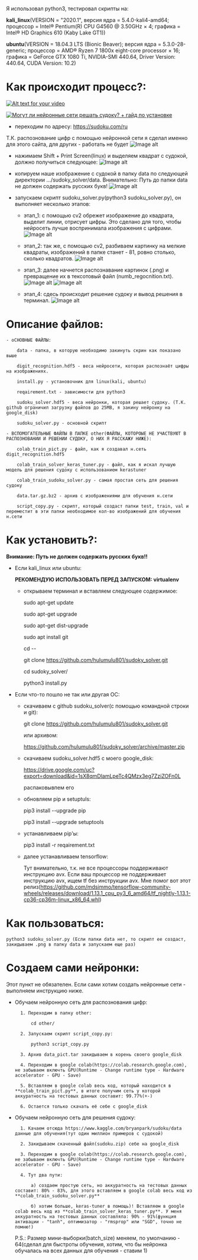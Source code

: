Я использовал python3, тестировал скрипты на:

**kali_linux**(VERSION = "2020.1", версия ядра = 5.4.0-kali4-amd64; процессор = Intel® Pentium(R) CPU G4560 @ 3.50GHz × 4; графика = Intel® HD Graphics 610 (Kaby Lake GT1))

**ubuntu**(VERSION = 18.04.3 LTS (Bionic Beaver); версия ядра = 5.3.0-28-generic; процессор = AMD® Ryzen 7 1800x eight-core processor × 16; графика = GeForce GTX 1080 Ti, NVIDIA-SMI 440.64, Driver Version: 440.64, CUDA Version: 10.2)

# Как происходит процесс?:

[![Alt text for your video](https://img.youtube.com/vi/T-D1KVIuvjA/0.jpg)](http://www.youtube.com/watch?v=T-D1KVIuvjA)

[![Могут ли нейронные сети решать судоку? + гайд по установке](https://img.youtube.com/vi/yCUjlAk4PjM&t/0.jpg)](https://www.youtube.com/watch?v=yCUjlAk4PjM&t)

- переходим по адресу: https://sudoku.com/ru

Т.К. распознование цифр с помощью нейронной сети я сделал именно для этого сайта, для других - работать не будет
![Image alt](https://github.com/hulumulu801/sudoky_solver/blob/master/picts/1.png)

- нажимаем Shift + Print Screen(linux) и выделяем квадрат с судокой, должно получиться следующее:
![Image alt](https://github.com/hulumulu801/sudoky_solver/blob/master/picts/2.png)

- копируем наше изображение с судокой в папку data по следующей директории .../sudoky_solver/data. Внимательно: Путь до папки data не должен содержать русских букв!
![Image alt](https://github.com/hulumulu801/sudoky_solver/blob/master/picts/3.png)

- запускаем скрипт sudoku_solver.py(python3 sudoku_solver.py), он выполняет несколько этапов:

	* этап_1: с помощью cv2 обрежет изображение до квадрата, выделит линии, отрисует цифры. Это сделано для того, чтобы нейросеть лучше воспринимала изображения с цифрами.
![Image alt](https://github.com/hulumulu801/sudoky_solver/blob/master/picts/4.png)

	* этап_2: так же, с помощью cv2, разбиваем картинку на мелкие квадраты, изображений в папке станет - 81, ровно столько, сколько квадратов.
![Image alt](https://github.com/hulumulu801/sudoky_solver/blob/master/picts/5.png)

	* этап_3: далее начнется распознавание картинок (.png) и превращение их в тексотовый файл (numb_regocnition.txt).
![Image alt](https://github.com/hulumulu801/sudoky_solver/blob/master/picts/6.png)
![Image alt](https://github.com/hulumulu801/sudoky_solver/blob/master/picts/7.png)

	* этап_4: сдесь происходит решение судоку и вывод решения в терминал.
![Image alt](https://github.com/hulumulu801/sudoky_solver/blob/master/picts/8.png)

# Описание файлов:

	- оСНОВНЫЕ ФАЙЛЫ:

		data - папка, в которую необходимо закинуть скрин как показано выше

		digit_recognition.hdf5 - веса нейросети, которая распознаёт цифры на изображениях.

		install.py - установочник для linux(kali, ubuntu)
		
		reqairement.txt - зависимости для python3
		
		sudoku_solver.hdf5 - веса нейронки, которая решает судоку. (Т.К. github ограничил загрузку файлов до 25MB, я закину нейронку на google_disk)
		
		sudoku_solver.py - основной скрипт
		
	- ВСПОМОГАТЕЛЬНЫЕ ФАЙЛЫ В ПАПКЕ other(ФАЙЛЫ, КОТОРОЫЕ НЕ УЧАСТВУЮТ В РАСПОЗНОВАНИИ И РЕШЕНИИ СУДОКУ, О НИХ Я РАССКАЖУ НИЖЕ):

		colab_train_pict.py - файл, как я создавал н.сеть digit_recognition.hdf5

		colab_train_solver_keras_tuner.py - файл, как я искал лучшую модель для решения судоку с использованием kerastuner

		colab_train_sudoku_solver.py - самая простая сеть для решения судоку

		data.tar.gz.bz2 - архив с изображениями для обучения н.сети

		script_copy.py - скрипт, который создаст папки test, train, val и переместит в эти папки необходимое кол-во изображений для обучения н.сети

# Как установить?:

**Внимание: Путь не должен содержать русских букв!!**

- Если kali_linux или ubuntu:

	**РЕКОМЕНДУЮ ИСПОЛЬЗОВАТЬ ПЕРЕД ЗАПУСКОМ: virtualenv**

	* открываем терминал и вставляем следующее содержимое:

		sudo apt-get update

		sudo apt-get upgrade

		sudo apt-get dist-upgrade

		sudo apt install git

		cd --


		git clone https://github.com/hulumulu801/sudoky_solver.git
		
		cd sudoky_solver/

		python3 install.py
		
- Если что-то пошло не так или другая ОС:

	* скачиваем с github sudoku_solver(с помощью командной строки и git):
	
		git clone https://github.com/hulumulu801/sudoky_solver.git
		
		или архивом:
		
		https://github.com/hulumulu801/sudoky_solver/archive/master.zip
		
	* скачиваем sudoku_solver.hdf5 с моего google_disk:
	
		https://drive.google.com/uc?export=download&id=1sX8qmDlamLpeTc4QMzx3eg7ZziZOFn0L

		распаковывпем его

	* обновляем pip и setuptuls:

		pip3 install --upgrade pip

		pip3 install --upgrade setuptools

	* устанавливаем pip'ы:

		pip3 install -r reqairement.txt

	* далее устанавливаем tensorflow:
	
		Тут внимательно, т.к. не все процессоры поддерживают инструкцию avx. Если ваш процессор не поддерживает инструкцию avx, ищем tf без инструкции avx. Мне помог вот этот релиз(https://github.com/mdsimmo/tensorflow-community-wheels/releases/download/1.13.1_cpu_py3_6_amd64/tf_nightly-1.13.1-cp36-cp36m-linux_x86_64.whl)
		
# Как пользоваться:

	python3 sudoku_solver.py (Если папки data нет, то скрипт ее создаст, закидываем .png в папку data и запускаем еще раз)
		
# Создаем сами нейронки:

Этот пункт не обязателен. Если сами хотим создать нейронные сети - выполняем инструкцию ниже.

- Обучаем нейронную сеть для распознования цифр:

		1. Переходим в папку other:

			cd other/

		2. Запускаем скрипт script_copy.py:

			python3 script_copy.py

		3. Архив data_pict.tar закидываем в корень своего google_disk

		4. Переходим в google colab(https://colab.research.google.com), не забываем включть GPU(Runtime - Change runtime type - Hardware accelerator - GPU - Save)

		5. Вставляем в google colab весь код, который находится в **colab_train_pict.py**, в итоге получим сеть у которой аккуратность на тестовых данных составит: 99.77%(+-)

		6. Остается только скачать её себе с google_disk

- Обучаем нейронную сеть для решения судоку:

		1. Качаем отсюда https://www.kaggle.com/bryanpark/sudoku/data данные для обучения(тут один миллион примеров с судокой)

		2. Закидываем скаченный файл(sudoku.zip) себе на google_disk

		3. Переходим в google colab(https://colab.research.google.com), не забываем включть GPU(Runtime - Change runtime type - Hardware accelerator - GPU - Save)

		4. Тут два пути:

			а) создаем простую сеть, но аккуратность на тестовых данных составит: 80% - 83%, для этого вставляем в google colab весь код из **colab_train_sudoku_solver.py**

			б) хотим больше, keras-tuner в помощь)! Вставляем в google colab весь код из **colab_train_solver_keras_tuner.py**. У меня аккуратность на тестовых данных составляла: 90% - 91%(функция активации - "tanh", оптимизатор - "rmsprop" или "SGD", точно не помню!)

	P.S.: Размер мини-выборки(batch_size) меняем, по умолчанию - 64(сделал для быстроты обучения, хотим, что бы нейронка обучалась на всех данных для обучения - ставим 1)











